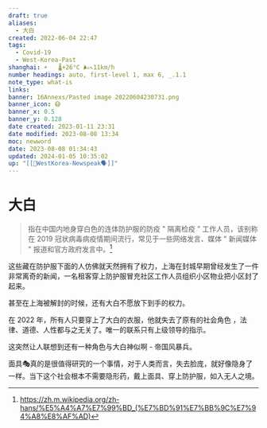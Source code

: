 ```yaml
---
draft: true
aliases:
  - 大白
created: 2022-06-04 22:47
tags:
  - Covid-19
  - West-Korea-Past
shanghai: ☀️   🌡️+26°C 🌬️↖11km/h
number headings: auto, first-level 1, max 6, _.1.1
note_type: what-is
links: 
banner: 16Annexs/Pasted image 20220604230731.png
banner_icon: 😷
banner_x: 0.5
banner_y: 0.128
date created: 2023-01-11 23:31
date modified: 2023-08-08 13:34
moc: newword
date: 2023-08-08 01:34:43
updated: 2024-01-05 10:35:02
up: "[[💁WestKorea-Newspeak🗣]]"
---
```


# 大白

>指在中国内地身穿白色的连体防护服的防疫 " 隔离检疫 " 工作人员，该别称在 2019 冠状病毒病疫情期间流行，常见于一些网络发言、媒体 " 新闻媒体 " 报道和官方政府发言中。[^1]

这些藏在防护服下面的人仿佛就天然拥有了权力，上海在封城早期曾经发生了一件非常离奇的新闻，一名租客穿上防护服冒充社区工作人员组织小区物业把小区封了起来。

甚至在上海被解封的时候，还有大白不愿放下到手的权力。

在 2022 年，所有人只要穿上了大白的衣服，他就失去了原有的社会角色 ，法律、道德、人性都与之无关了。唯一的联系只有上级领导的指示。

这突然让人联想到还有一种角色与大白神似啊 - 帝国风暴兵。

面具🎭真的是很值得研究的一个事情，对于人类而言，失去脸庞，就好像隐身了一样。当下这个社会根本不需要隐形药，戴上面具、穿上防护服，如入无人之境。

[^1]: https://zh.m.wikipedia.org/zh-hans/%E5%A4%A7%E7%99%BD_(%E7%BD%91%E7%BB%9C%E7%94%A8%E8%AF%AD)